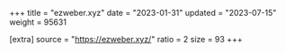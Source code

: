 +++
title = "ezweber.xyz"
date = "2023-01-31"
updated = "2023-07-15"
weight = 95631

[extra]
source = "https://ezweber.xyz/"
ratio = 2
size = 93
+++
